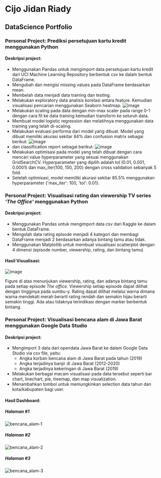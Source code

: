 # Cijo Jidan Riady
## DataScience Portfolio

### Personal Project: Prediksi persetujuan kartu kredit menggunakan Python
#### Deskripsi project:
+ Menggunakan Pandas untuk mengimport data persetujuan kartu kredit dari UCI Machine Learning Repository berbentuk csv ke dalam bentuk DataFrame.
+ Mengubah dan mengisi missing values pada DataFrame berdasarkan mean.
+ Membelah data menjadi data training dan testing. 
+ Melakukan exploratory data analisis korelasi antara feature. Kemudian visualisasi pencarian menggunakan Seaborn heatmap. 
![image](https://user-images.githubusercontent.com/80349832/146022628-cbd9583d-34cf-478c-b040-d2fb13a7cc51.png)
+ Melakukan scaling pada data dengan min-max scaler pada range 0-1 dengan cara fit ke data training kemudian transform ke seluruh data.
+ Membuat model logistic regression dan melatihnya menggunakan data training yang telah di-scaling.
+ Melakukan evaluasi performa dari model yang dibuat. Model yang dibuat memiliki akurasi sekitar 84% dan confusion matrix sebagai berikut:
![image](https://user-images.githubusercontent.com/80349832/146025386-dae389e6-1882-43dd-ba96-bf0a87519bc5.png)
+ dan classification report sebagai berikut:
![image](https://user-images.githubusercontent.com/80349832/146033377-6d6cc52a-7107-4049-9c66-82ac9f946c08.png)
+ Melakukan optimisasi pada model yang telah dibuat dengan cara mencari value hyperparameter yang sesuai menggunakan GridSearchCV. Hyperparameter yang dipilih adalah tol (0.01, 0.001, 0.0001) dan max_iter(100, 150, 200) dengan cross validation sebanyak 5 fold.
+ Setelah optimisasi, model memiliki akurasi sekitar 85.5% menggunakan hyperparameter {'max_iter': 100, 'tol': 0.01}.

### Personal Project: Visualisasi rating dan viewership TV series *'The Office'* menggunakan Python
#### Deskripsi project:
+ Menggunakan Pandas untuk mengimport data csv dari Kaggle ke dalam bentuk DataFrame.
+ Mengolah data rating episode menjadi 4 kategori dan membagi DataFrame menjadi 2 berdasarkan adanya bintang tamu atau tidak.
+ Menggunakan Matplotlib untuk membuat visualisasi scatterplot dengan 4 dimensi (episode number, viewership, rating, dan bintang tamu)

#### Hasil Visualisasi:
![image](https://user-images.githubusercontent.com/80349832/138271826-49dfdc95-c309-4771-940f-93f2482ea0fe.png)

  Figure di atas menunjukan viewership, rating, dan adanya bintang tamu pada setiap episode *The office*. Viewership setiap episode dapat dilihat dengan tingginya pada sumbu-y. Rating dapat dilihat melalui warna dimana warna mendekati merah berarti rating rendah dan semakin hijau berarti semakin tinggi. Ada atau tidaknya terindikasi dengan marker berbentuk bintang.


### Personal Project: Visualisasi bencana alam di Jawa Barat menggunakan Google Data Studio
#### Deskripsi project:
+ Mengimport 3 data dari opendata Jawa Barat ke dalam Google Data Studio via csv file, yaitu:
  - Angka korban bencana alam di Jawa Barat pada tahun (2019)
  - Angka terjadinya banjir di Jawa Barat (2012-2020)
  - Angka terjadinya kekeringan di Jawa Barat (2019)
+ Melakukan berbagai macam visualisasi pada data tersebut seperti bar chart, linechart, pie, treemap, dan map visualization.
+ Menambahkan tombol untuk memungkinkan selection data tahun dan kota/kabupaten bagi user.

#### Hasil Dashboard:
##### Halaman #1
![bencana_alam-1](https://user-images.githubusercontent.com/80349832/138287827-f1c164b2-96cf-41f4-aec6-a3c7a058c2b6.jpg)

##### Halaman #2
![bencana_alam-2](https://user-images.githubusercontent.com/80349832/138287850-ec9cb166-351e-4431-9a58-b59cb8ca3f5d.jpg)

##### Halaman #3
![bencana_alam-3](https://user-images.githubusercontent.com/80349832/138287866-c45dc796-6927-40f3-9563-6f126c959cf2.jpg)
